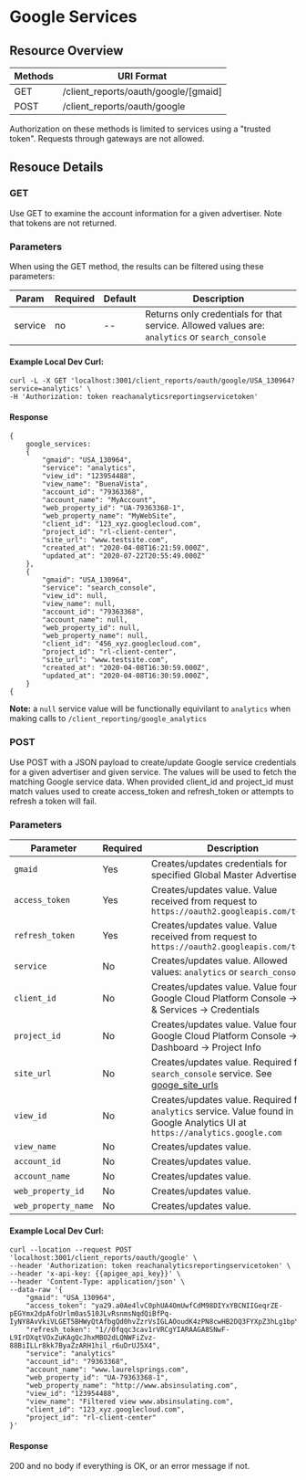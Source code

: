 # Google Services 

## Resource Overview

| Methods | URI Format |
|---|---|
| GET | /client_reports/oauth/google/[gmaid] |
| POST | /client_reports/oauth/google |

Authorization on these methods is limited to services using a "trusted token".  Requests through gateways are not allowed.

## Resouce Details

### GET

Use GET to examine the account information for a given advertiser.  Note that tokens are not returned.

### Parameters

When using the GET method, the results can be filtered using these parameters:

| Param | Required | Default | Description |
|---|---|---|---|
|service| no |--|Returns only credentials for that service. Allowed values are: `analytics` or `search_console`|

#### Example Local Dev Curl:

```
curl -L -X GET 'localhost:3001/client_reports/oauth/google/USA_130964?service=analytics' \
-H 'Authorization: token reachanalyticsreportingservicetoken'
```

#### Response

```
{
    google_services:
    {
        "gmaid": "USA_130964",
        "service": "analytics",
        "view_id": "123954488",
        "view_name": "BuenaVista",
        "account_id": "79363368",
        "account_name": "MyAccount",
        "web_property_id": "UA-79363368-1",
        "web_property_name": "MyWebSite",
        "client_id": "123_xyz.googlecloud.com",
        "project_id": "rl-client-center",
        "site_url": "www.testsite.com",
        "created_at": "2020-04-08T16:21:59.000Z",
        "updated_at": "2020-07-22T20:55:49.000Z"
    },
    {
        "gmaid": "USA_130964",
        "service": "search_console",
        "view_id": null,
        "view_name": null,
        "account_id": "79363368",
        "account_name": null,
        "web_property_id": null,
        "web_property_name": null,
        "client_id": "456_xyz.googlecloud.com",
        "project_id": "rl-client-center",
        "site_url": "www.testsite.com",
        "created_at": "2020-04-08T16:30:59.000Z",
        "updated_at": "2020-04-08T16:30:59.000Z",
    }
{
```
**Note:** a `null` service value will be functionally equivilant to `analytics` when making calls to `/client_reporting/google_analytics`

### POST

Use POST with a JSON payload to create/update Google service credentials for a given advertiser and given service. The values will be used to fetch the matching Google service data. When provided client_id and project_id must match values used to create access_token and refresh_token or attempts to refresh a token will fail.

### Parameters

| Parameter | Required | Description |
|---|---|---|
|`gmaid`|Yes|Creates/updates credentials for specified Global Master Advertiser ID|
|`access_token`|Yes|Creates/updates value. Value received from request to `https://oauth2.googleapis.com/token`|
|`refresh_token`|Yes|Creates/updates value. Value received from request to `https://oauth2.googleapis.com/token`|
|`service`|No|Creates/updates value. Allowed values: `analytics` or `search_console`.|
|`client_id`|No|Creates/updates value. Value found in Google Cloud Platform Console -> API & Services -> Credentials|
|`project_id`|No|Creates/updates value. Value found in Google Cloud Platform Console -> Dashboard -> Project Info|
|`site_url`|No|Creates/updates value. Required for `search_console` service. See [googe_site_urls](https://github.com/GannettDigital/api-docs/blob/master/source/includes/_google_site_urls.md)|
|`view_id`|No|Creates/updates value. Required for `analytics` service. Value found in Google Analytics UI at `https://analytics.google.com`|
|`view_name`|No| Creates/updates value.|
|`account_id`|No|Creates/updates value.|
|`account_name`|No|Creates/updates value.|
|`web_property_id`|No|Creates/updates value.|
|`web_property_name`|No|Creates/updates value.|


#### Example Local Dev Curl:

```
curl --location --request POST 'localhost:3001/client_reports/oauth/google' \
--header 'Authorization: token reachanalyticsreportingservicetoken' \
--header 'x-api-key: {{apigee_api_key}}' \
--header 'Content-Type: application/json' \
--data-raw '{
	"gmaid": "USA_130964",
	"access_token": "ya29.a0Ae4lvC0phUA4OmUwfCdM98DIYxYBCNIIGeqrZE-pEGYmx2dpAfoUrlm0as510JLvRsnmsNqdQiBfPq-IyNY8AvVkiVLGET5BHWyQtAfbgQd0hvZzrVsIGLAOoudK4zPN8cwHB2DQ3FYXpZ3hLg1bpYAjAL4SNCeAJOF4",
	"refresh_token": "1//0fqqc3cav1rVRCgYIARAAGA8SNwF-L9IrDXqtVOxZuKAgQcJhxMBO2dLQNWFiZvz-88BiILLr8kk7ByaZzARH1hil_r6uDrUJ5X4",
	"service": "analytics"
    "account_id": "79363368",
	"account_name": "www.laurelsprings.com",
	"web_property_id": "UA-79363368-1",
	"web_property_name": "http://www.absinsulating.com",
	"view_id": "123954488",
	"view_name": "Filtered view www.absinsulating.com",
    "client_id": "123_xyz.googlecloud.com",
    "project_id": "rl-client-center"
}'
```

#### Response

200 and no body if everything is OK, or an error message if not.
